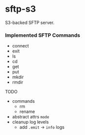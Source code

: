 # sftp-s3
S3-backed SFTP server.


### Implemented SFTP Commands

- connect
- exit
- ls
- cd
- get
- put
- mkdir
- rmdir

TODO
- commands
  - rm
  - rename
- abstract attrs `mode`
- cleanup log levels
  - add `.emit` -> `info` logs
